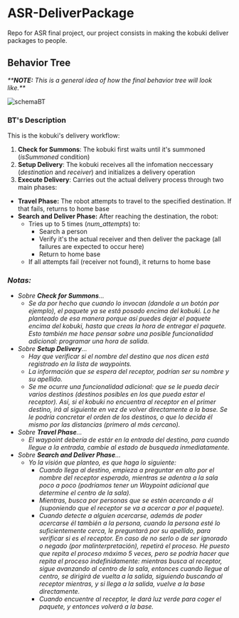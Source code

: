 # ASR-DeliverPackage
Repo for ASR final project, our project consists in making the kobuki deliver packages to people.

## Behavior Tree
_\*\***NOTE:** This is a general idea of how the final behavior tree will look like.\*\*_

![schemaBT](https://github.com/user-attachments/assets/4aff3e78-ae81-4dd2-96fe-426bb0ed0d31)

### BT's Description
This is the kobuki's delivery workflow:
1) **Check for Summons**: The kobuki first waits until it's summoned (_isSummoned_ condition)
2) **Setup Delivery**: The kobuki receives all the infomation neccessary (_destination_ and _receiver_) and initializes a delivery operation
3) **Execute Delivery**: Carries out the actual delivery process through two main phases:
  - **Travel Phase:** The robot attempts to travel to the specified destination. If that fails, returns to home base
  - **Search and Deliver Phase:** After reaching the destination, the robot:
    - Tries up to 5 times (_num\_attempts_) to:
      - Search a person
      - Verify it's the actual receiver and then deliver the package (all failures are expected to occur here)
      - Return to home base
    - If all attempts fail (receiver not found), it returns to home base

### _Notas:_
- _Sobre **Check for Summons**..._
  - _Se da por hecho que cuando lo invocan (dandole a un botón por ejemplo), el paquete ya se está posado encima del kobuki. Lo he planteado de esa manera porque así puedes dejar el paquete encima del kobuki, hasta que creas la hora de entregar el paquete. Esto también me hace pensar sobre una posible funcionalidad adicional: programar una hora de salida._
- _Sobre **Setup Delivery**..._
  - _Hay que verificar si el nombre del destino que nos dicen está registrado en la lista de waypoints._
  - _La información que se espera del receptor, podrían ser su nombre y su apellido._
  - _Se me ocurre una funcionalidad adicional: que se le pueda decir varios destinos (destinos posibles en los que pueda estar el receptor). Así, si el kobuki no encuentra al receptor en el primer destino, irá al siguiente en vez de volver directamente a la base. Se le podría concretar el orden de los destinos, o que lo decida él mismo por las distancias (primero al más cercano)._
- _Sobre **Travel Phase**..._
  - _El waypoint debería de estár en la entrada del destino, para cuando llegue a la entrada, cambie al estado de busqueda inmediatamente._
- _Sobre **Search and Deliver Phase**..._
  - _Yo la visión que planteo, es que haga lo siguiente:_
    - _Cuando llega al destino, empieza a preguntar en alto por el nombre del receptor esperado, mientras se adentra a la sala poco a poco (podríamos tener un Waypoint adicional que determine el centro de la sala)._
    - _Mientras, busca por personas que se estén acercando a él (suponiendo que el receptor se va a acercar a por el paquete)._
    - _Cuando detecte a alguien acercarse, además de poder acercarse él también a la persona, cuando la persona esté lo suficientemente cerca, le preguntará por su apellido, para verificar si es el receptor. En caso de no serlo o de ser ignorado o negado (por malinterpretación), repetirá el proceso. He puesto que repita el proceso máximo 5 veces, pero se podría hacer que repita el proceso indefinidamente: mientras busca al receptor, sigue avanzando al centro de la sala, entonces cuando llegue al centro, se dirigirá de vuelta a la salida, siguiendo buscando al receptor mientras, y si llega a la salida, vuelve a la base directamente._
    - _Cuando encuentre al receptor, le dará luz verde para coger el paquete, y entonces volverá a la base._
